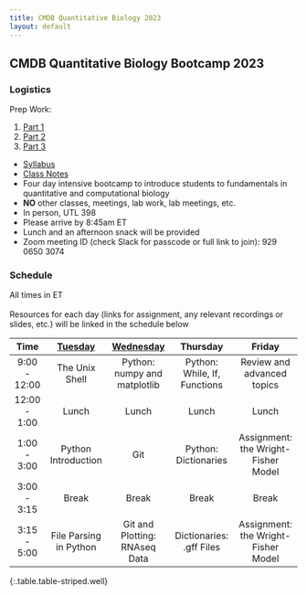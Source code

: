 ```yaml
---
title: CMDB Quantitative Biology 2023
layout: default
---
```


## CMDB Quantitative Biology Bootcamp 2023

### Logistics
Prep Work: 

1. [Part 1](https://colab.research.google.com/drive/1VyOVFuwgOWcHBYkIrfeffRm9UUIhVum3?usp=sharing)
2. [Part 2](https://colab.research.google.com/drive/1T5uFnhf4LzX-Q3cQMIa4cv3OSItImyAw?usp=sharing)
3. [Part 3](https://colab.research.google.com/drive/1RDohmEn9kO43m_x1hEwDK7dtL7y7mNC0?usp=sharing)

- [Syllabus](resources/syllabi/bootcamp/index.html)
- [Class Notes](https://andrew-bortvin.github.io/cmdb-bootcampNotes/)
- Four day intensive bootcamp to introduce students to fundamentals in quantitative and computational biology 
- <span class="text-danger">**NO** other classes, meetings, lab work, lab meetings, etc.</span>
- In person, UTL 398
- Please arrive by 8:45am ET
- Lunch and an afternoon snack will be provided
- Zoom meeting ID (check Slack for passcode or full link to join): 929 0650 3074

### Schedule
All times in ET<br /><br />
Resources for each day (links for assignment, any relevant recordings or slides, etc.) will be linked in the schedule below

<!--[Tuesday](webpages/day1.md)-->
<!--[Thursday](webpages/day3.md)-->

| Time | [Tuesday](webpages/day1.md) | [Wednesday](webpages/day2.md)  |  Thursday | Friday | 
|:---------------:|:--------------------------------------:|:---------------------------------------:|:------------------------------------:|:---------------------------------------:|
|   9:00 - 12:00  | The Unix Shell | Python: numpy and matplotlib | Python: While, If, Functions | Review and advanced topics | 
|   12:00 - 1:00  | Lunch    |  Lunch   | Lunch    | Lunch   
|   1:00 - 3:00 | Python Introduction | Git  | Python: Dictionaries | Assignment: the Wright-Fisher Model |
|    3:00 - 3:15  | Break | Break | Break  | Break | 
|    3:15 - 5:00  | File Parsing in Python | Git and Plotting: RNAseq Data | Dictionaries: .gff Files   | Assignment: the Wright-Fisher Model | 
{:.table.table-striped.well}


<!--- Recall that a link looks like [Friday](day5/index.html) --->
<!--

      Basic python: running scripts, types up to list, files, reading line-by-line, split and join,
        - Exercise: summarizing SAM file, various questions not needing dictionaries
      Python II: dictionaries, functions, modules (importing) with numpy and statsmodels
        - Introduce another format and parse it, using numpy

      Python III: classes -- FASTA parser
        - Parsing blast output (too hard? we pushed this all the way to day 5 in 2015)

      Python IV: counting k-mers using FASTA parser
        - k-mer matching

-->
<!--
## CMDB Quantitative Biology Lab 2022

### Logistics
- [Syllabus](resources/syllabi/lab/index.html)
- This one day a week course builds upon the foundations of Quantitative Biology Bootcamp, reinforcing and expanding upon mathematical and computational methods for analysis of biological data.
- In person, BLC 5015
- 1 - 3:30 pm, Fridays
- Please wear a face mask and bring headphones or earbuds
- Assignments must be submitted within one week to your `qbb2022-answers` repository
-->

<!--
### Schedule

| Week | Date | Instructor          | Topic                                                                             |
| :--: | :--: | :-----------------: | :--------------------------------------------------------------------------------:|
|  1   | 9/9  | Mike Schatz (Guest) | [Genome Assembly](webpages/week1/index.html)                                      |
|  2   | 9/16 | Dylan Taylor (Guest)| [Alignment](webpages/week2/index.html)                                            |
|  3   | 9/23 | Rajiv McCoy         | [Variant Calling](webpages/week3)                                                 |
|  4   | 9/30 | Rajiv McCoy         | [GWAS](webpages/week4)                                                            |
|  5   | 10/7 | Mike Sauria         | [ChIP-Seq](webpages/week5)                                                        |
|  6   | 10/14| Mike Sauria         | [3D Genome](webpages/week6)                                                       |
|  7   | 10/21| No class            | Retreat                                                                           |
|  8   | 10/28| Mike Sauria         | [Single Molecule Sequencing and DNA Modifications](webpages/week8)                |
|  9   | 11/4 | Rajiv McCoy         | [Bulk RNA-Seq](webpages/week9)                                                    |
|  10  | 11/11| Kate Weaver (Guest) | [Machine Learning and Applications in mRNA Expression Prediction](webpages/week10)|
|  11  | 11/18| Mike Sauria         | [Single-Cell RNA-Seq](webpages/week11)                                            |
|  12  | 11/25| No class            | Thanksgiving Break                                                                |
|  13  | 12/2 | Rajiv McCoy         | [Population Genetics](webpages/week13)                                            |
|  14  | 12/9 | Rajiv McCoy         | [Metagenomics](webpages/week14)                                                   |
{:.table.table-striped.well}
-->

<!--
### Useful Goodies

#### Unix and Git

* [Unix Reference](resources/references/unix.html)
* [Git Reference](resources/references/git.html)
* [Git Recipes](resources/references/git_recipes.html)

#### Python

* [Python and Pandas Reference](resources/references/python.html)
* [Plotting/Matplotlib Reference](resources/gallery/README.html)

#### Helpful Documentation (external links)

* [Matplotlib](http://matplotlib.org/api/pyplot_summary.html)

* [Statsmodels](http://statsmodels.sourceforge.net/stable/)
  - e.g. [ttest](http://statsmodels.sourceforge.net/stable/generated/statsmodels.stats.weightstats.ttest_ind.html)
* [NumPy](http://docs.scipy.org/doc/numpy/reference/index.html#reference)
* [Pandas](http://pandas.pydata.org/pandas-docs/stable/)
  - e.g. [read_csv](http://pandas.pydata.org/pandas-docs/stable/generated/pandas.read_csv.html?highlight=read_csv)
-->

